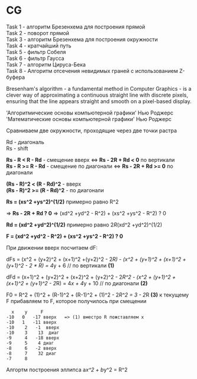 # CG

Task 1 - алгоритм Брезенхема для построения прямой \
Task 2 - поворот прямой \
Task 3 - алгоритм Брезенхема для построения окружности \
Task 4 - кратчайший путь\
Task 5 - фильтр Собеля\
Task 6 - фильтр Гаусса\
Task 7 - алгоритм Цируса-Бека\
Task 8 - Алгоритм отсечения невидимых граней с использованием Z-буфера 

Bresenham's algorithm - a fundamental method in Computer Graphics - is a clever way of approximating a continuous straight line with discrete pixels, ensuring that the line appears straight and smooth on a pixel-based display.

'Aлгоритмические основы компьютерной графики' Hью Pоджерс\
'Математические основы компьютерной графики' Hью Pоджерс

Cравниваем две окружности, проходящие через две точки растра

Rd - диагональ\
Rs - shift

**Rs - R < R - Rd** - смещение вверх            <=>  **Rs - 2R + Rd < 0**    по вертикали\
**Rs - R >= R - Rd** - смещение по диагонали    <=>  **Rs - 2R + Rd >= 0** по диагонали

**(Rs - R)^2 < (R - Rd)^2** - вверх\
**(Rs - R)^2 >= (R - Rd)^2** - по диагонали

**Rs = (xs^2 +ys^2)^(1/2)** примерно равно R^2                     

=> **Rs - 2R + Rd ? 0** => (xd^2 +yd^2 - R^2) + (xs^2 +ys^2 - R^2) ? 0

**Rd = (xd^2 +yd^2)^(1/2)** примерно равно 2*R*(xd^2 +yd^2)^(1/2)  

**F = (xd^2 +yd^2 - R^2) + (xs^2 +ys^2 - R^2) ? 0**

При движении вверх посчитаем dF:

dFs = (x^2 + (y+2)^2 + (x+1)^2 +(y+2)^2 - 2*R) - (x^2 + (y+1)^2 + (x+1)^2 +(y+1)^2 - 2 * R) = 4*y + 6
// по вертикали **(1)**

dFd = (x+1)^2 + (y+2)^2 + (x+2)^2 + (y+2)^2 - 2*R^2 - (x^2 + (y+1)^2 + (x+1)^2 + (y+1)^2 - 2*R) = 4*x + 4*y + 10 // по диагонали **(2)**


F0 = R^2 + (1)^2 + (R-1)^2 + (R-1)^2 + (1)^2 - 2*R^2 = 3 - 2*R **(3)**
к текущему F прибавляем то F, которое получилось при смещении



```
  x    y     F
-10   0   -17 вверх   => (1) вместро R пожставляем x
-10   1   -11 вверх
-10    2   -1  вверх
-10    3    13  диаг
-9     4   -18 вверх
-9     5    4 диаг
-8     6   -2 вверх
-8     7    32 диаг
-7     8
```

Aлгортм построения эллипса
a*x^2 + b*y^2 = R^2
